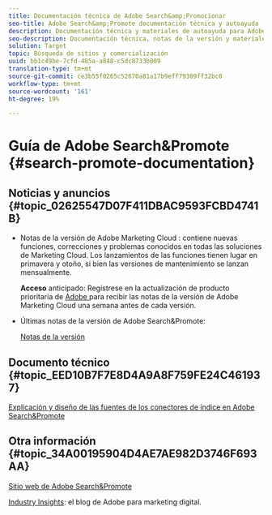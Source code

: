 ```yaml
---
title: Documentación técnica de Adobe Search&amp;Promocionar
seo-title: Adobe Search&amp;Promote documentación técnica y autoayuda
description: Documentación técnica y materiales de autoayuda para Adobe Search&amp;Promote
seo-description: Documentación técnica, notas de la versión y materiales de autoayuda para Adobe Search&amp;Promote
solution: Target
topic: Búsqueda de sitios y comercialización
uuid: bb1c49be-7cfd-485a-a848-c5dc8733b009
translation-type: tm+mt
source-git-commit: ce3b55f0265c52670a81a17b9eff79309ff32bc0
workflow-type: tm+mt
source-wordcount: '161'
ht-degree: 19%

---
```



# Guía de Adobe Search&amp;Promote {#search-promote-documentation}

<!-- ## [Option 1: Lorem Ipsum FAQ announcement](#lorem-ipsum) -->

## Noticias y anuncios {#topic_02625547D07F411DBAC9593FCBD4741B}

<!-- * [Option 2: Lorem ipsum FAQ announcement](anchor) -->

* Notas de la versión de Adobe Marketing Cloud : contiene nuevas funciones, correcciones y problemas conocidos en todas las soluciones de Marketing Cloud. Los lanzamientos de las funciones tienen lugar en primavera y otoño, si bien las versiones de mantenimiento se lanzan mensualmente.

   **Acceso** anticipado: Regístrese en la actualización de producto prioritaria de  [Adobe ](https://campaign.adobe.com/webApp/adbePriorityProductSubscribe) para recibir las notas de la versión de Adobe Marketing Cloud una semana antes de cada versión.

* Últimas notas de la versión de Adobe Search&amp;Promote:

   [Notas de la versión](/help/c-searchpromote-release-notes/c-rn-02-13-18-version-1811.md)

## Documento técnico {#topic_EED10B7F7E8D4A9A8F759FE24C461937}

[Explicación y diseño de las fuentes de los conectores de índice en Adobe Search&amp;Promote](https://marketing.adobe.com/resources/help/en_US/snp/index_connector_feeds.pdf)

## Otra información {#topic_34A00195904D4AE7AE982D3746F693AA}

[Sitio web de Adobe Search&amp;Promote](https://www.adobe.com/solutions/testing-targeting/search-driven-merchandising.html)

[Industry Insights](https://blogs.adobe.com/digitalmarketing/): el blog de Adobe para marketing digital.
